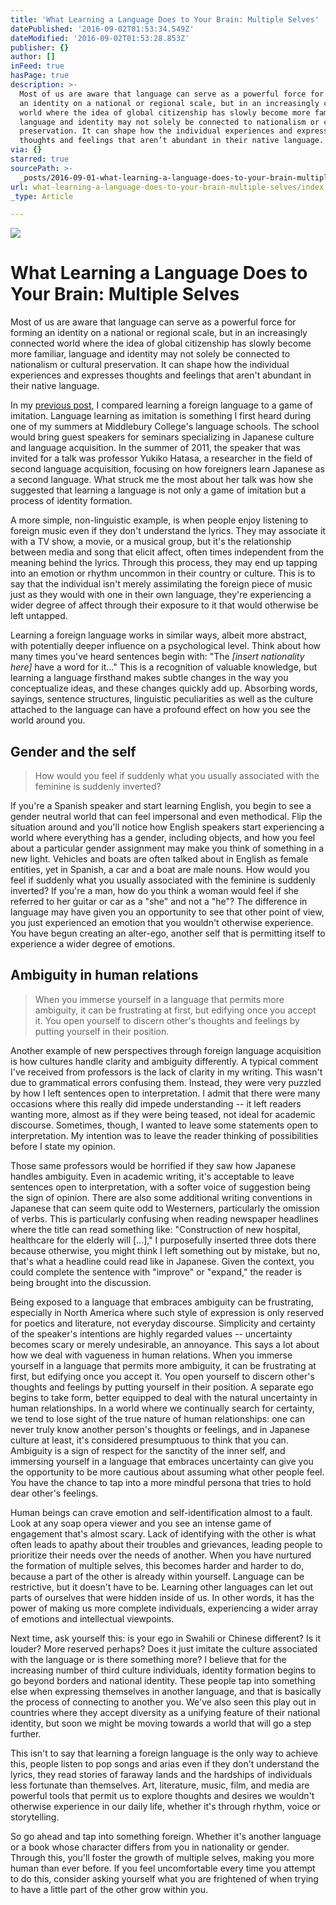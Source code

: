 ```yaml
---
title: 'What Learning a Language Does to Your Brain: Multiple Selves'
datePublished: '2016-09-02T01:53:34.549Z'
dateModified: '2016-09-02T01:53:28.853Z'
publisher: {}
author: []
inFeed: true
hasPage: true
description: >-
  Most of us are aware that language can serve as a powerful force for forming
  an identity on a national or regional scale, but in an increasingly connected
  world where the idea of global citizenship has slowly become more familiar,
  language and identity may not solely be connected to nationalism or cultural
  preservation. It can shape how the individual experiences and expresses
  thoughts and feelings that aren’t abundant in their native language.
via: {}
starred: true
sourcePath: >-
  _posts/2016-09-01-what-learning-a-language-does-to-your-brain-multiple-selves.md
url: what-learning-a-language-does-to-your-brain-multiple-selves/index.html
_type: Article

---
```

![](https://the-grid-user-content.s3-us-west-2.amazonaws.com/bb30b470-d3c0-4eaa-b06e-e6e04ba13cad.gif)

# What Learning a Language Does to Your Brain: Multiple Selves

Most of us are aware that language can serve as a powerful force for forming an identity on a national or regional scale, but in an increasingly connected world where the idea of global citizenship has slowly become more familiar, language and identity may not solely be connected to nationalism or cultural preservation. It can shape how the individual experiences and expresses thoughts and feelings that aren't abundant in their native language.

In my [previous post][0], I compared learning a foreign language to a game of imitation. Language learning as imitation is something I first heard during one of my summers at Middlebury College's language schools. The school would bring guest speakers for seminars specializing in Japanese culture and language acquisition. In the summer of 2011, the speaker that was invited for a talk was professor Yukiko Hatasa, a researcher in the field of second language acquisition, focusing on how foreigners learn Japanese as a second language. What struck me the most about her talk was how she suggested that learning a language is not only a game of imitation but a process of identity formation.

A more simple, non-linguistic example, is when people enjoy listening to foreign music even if they don't understand the lyrics. They may associate it with a TV show, a movie, or a musical group, but it's the relationship between media and song that elicit affect, often times independent from the meaning behind the lyrics. Through this process, they may end up tapping into an emotion or rhythm uncommon in their country or culture. This is to say that the individual isn't merely assimilating the foreign piece of music just as they would with one in their own language, they're experiencing a wider degree of affect through their exposure to it that would otherwise be left untapped.

Learning a foreign language works in similar ways, albeit more abstract, with potentially deeper influence on a psychological level. Think about how many times you've heard sentences begin with: "The _\[insert nationality here\]_ have a word for it..." This is a recognition of valuable knowledge, but learning a language firsthand makes subtle changes in the way you conceptualize ideas, and these changes quickly add up. Absorbing words, sayings, sentence structures, linguistic peculiarities as well as the culture attached to the language can have a profound effect on how you see the world around you.

## Gender and the self

> How would you feel if suddenly what you usually associated with the feminine is suddenly inverted?

If you're a Spanish speaker and start learning English, you begin to see a gender neutral world that can feel impersonal and even methodical. Flip the situation around and you'll notice how English speakers start experiencing a world where everything has a gender, including objects, and how you feel about a particular gender assignment may make you think of something in a new light. Vehicles and boats are often talked about in English as female entities, yet in Spanish, a car and a boat are male nouns. How would you feel if suddenly what you usually associated with the feminine is suddenly inverted? If you're a man, how do you think a woman would feel if she referred to her guitar or car as a "she" and not a "he"? The difference in language may have given you an opportunity to see that other point of view, you just experienced an emotion that you wouldn't otherwise experience. You have begun creating an alter-ego, another self that is permitting itself to experience a wider degree of emotions.

## Ambiguity in human relations

> When you immerse yourself in a language that permits more ambiguity, it can be frustrating at first, but edifying once you accept it. You open yourself to discern other's thoughts and feelings by putting yourself in their position.

Another example of new perspectives through foreign language acquisition is how cultures handle clarity and ambiguity differently. A typical comment I've received from professors is the lack of clarity in my writing. This wasn't due to grammatical errors confusing them. Instead, they were very puzzled by how I left sentences open to interpretation. I admit that there were many occasions where this really did impede understanding -- it left readers wanting more, almost as if they were being teased, not ideal for academic discourse. Sometimes, though, I wanted to leave some statements open to interpretation. My intention was to leave the reader thinking of possibilities before I state my opinion.

Those same professors would be horrified if they saw how Japanese handles ambiguity. Even in academic writing, it's acceptable to leave sentences open to interpretation, with a softer voice of suggestion being the sign of opinion. There are also some additional writing conventions in Japanese that can seem quite odd to Westerners, particularly the omission of verbs. This is particularly confusing when reading newspaper headlines where the title can read something like: "Construction of new hospital, healthcare for the elderly will \[...\]," I purposefully inserted three dots there because otherwise, you might think I left something out by mistake, but no, that's what a headline could read like in Japanese. Given the context, you could complete the sentence with "improve" or "expand," the reader is being brought into the discussion.

Being exposed to a language that embraces ambiguity can be frustrating, especially in North America where such style of expression is only reserved for poetics and literature, not everyday discourse. Simplicity and certainty of the speaker's intentions are highly regarded values -- uncertainty becomes scary or merely undesirable, an annoyance. This says a lot about how we deal with vagueness in human relations. When you immerse yourself in a language that permits more ambiguity, it can be frustrating at first, but edifying once you accept it. You open yourself to discern other's thoughts and feelings by putting yourself in their position. A separate ego begins to take form, better equipped to deal with the natural uncertainty in human relationships. In a world where we continually search for certainty, we tend to lose sight of the true nature of human relationships: one can never truly know another person's thoughts or feelings, and in Japanese culture at least, it's considered presumptuous to think that you can. Ambiguity is a sign of respect for the sanctity of the inner self, and immersing yourself in a language that embraces uncertainty can give you the opportunity to be more cautious about assuming what other people feel. You have the chance to tap into a more mindful persona that tries to hold dear other's feelings.

Human beings can crave emotion and self-identification almost to a fault. Look at any soap opera viewer and you see an intense game of engagement that's almost scary. Lack of identifying with the other is what often leads to apathy about their troubles and grievances, leading people to prioritize their needs over the needs of another. When you have nurtured the formation of multiple selves, this becomes harder and harder to do, because a part of the other is already within yourself. Language can be restrictive, but it doesn't have to be. Learning other languages can let out parts of ourselves that were hidden inside of us. In other words, it has the power of making us more complete individuals, experiencing a wider array of emotions and intellectual viewpoints.

Next time, ask yourself this: is your ego in Swahili or Chinese different? Is it louder? More reserved perhaps? Does it just imitate the culture associated with the language or is there something more? I believe that for the increasing number of third culture individuals, identity formation begins to go beyond borders and national identity. These people tap into something else when expressing themselves in another language, and that is basically the process of connecting to another you. We've also seen this play out in countries where they accept diversity as a unifying feature of their national identity, but soon we might be moving towards a world that will go a step further.

This isn't to say that learning a foreign language is the only way to achieve this, people listen to pop songs and arias even if they don't understand the lyrics, they read stories of faraway lands and the hardships of individuals less fortunate than themselves. Art, literature, music, film, and media are powerful tools that permit us to explore thoughts and desires we wouldn't otherwise experience in our daily life, whether it's through rhythm, voice or storytelling.

So go ahead and tap into something foreign. Whether it's another language or a book whose character differs from you in nationality or gender. Through this, you'll foster the growth of multiple selves, making you more human than ever before. If you feel uncomfortable every time you attempt to do this, consider asking yourself what you are frightened of when trying to have a little part of the other grow within you.

[0]: http://question-modernity.com/surviving-grad-school-when-english-isnt-your-first-language/